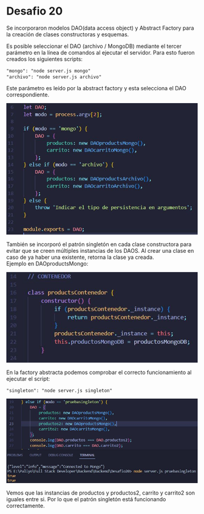 # Desafio 20

Se incorporaron modelos DAO(data access object) y Abstract Factory para la creación de clases constructoras y esquemas. <br/>

Es posible seleccionar el DAO (archivo / MongoDB) mediante el tercer parámetro en la línea de comandos al ejecutar el servidor. Para esto fueron creados los siguientes scripts:

```
"mongo": "node server.js mongo"
"archivo": "node server.js archivo"
```

Este parámetro es leído por la abstract factory y esta selecciona el DAO correspondiente.<br/>

![Abstract Factory](images/1-abstractFactory.JPG) <br/>

También se incorporó el patrón singletón en cada clase constructora para evitar que se creen múltiples instancias de los DAOS. Al crear una clase en caso de ya haber una existente, retorna la clase ya creada.<br/>
Ejemplo en DAOproductsMongo:<br/>

![Singleton](images/2-singleton.JPG) <br/>

En la factory abstracta podemos comprobar el correcto funcionamiento al ejecutar el script:

```
"singleton": "node server.js singleton"
```

![Singleton demo](images/3-singletonDemo.JPG) <br/>

Vemos que las instancias de productos y productos2, carrito y carrito2 son iguales entre si. Por lo que el patrón singletón está funcionando correctamente.
